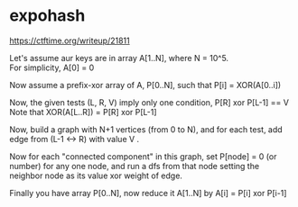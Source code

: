 # expohash

<https://ctftime.org/writeup/21811>

Let's assume aur keys are in array A[1..N], where N = 10^5.  
For simplicity, A[0] = 0  

Now assume a prefix-xor array of A, P[0..N], such that P[i] = XOR(A[0..i])  

Now, the given tests (L, R, V) imply only one condition, P[R] xor P[L-1] == V  
Note that XOR(A[L..R]) = P[R] xor P[L-1]  

Now, build a graph with N+1 vertices (from 0 to N), and for each test, add edge from (L-1 <-> R) with value V  .

Now for each "connected component" in this graph, set P[node] = 0 (or number) for any one node, and run a dfs from that node setting the neighbor node as its value xor weight of edge.  

Finally you have array P[0..N], now reduce it A[1..N] by A[i] = P[i] xor P[i-1]  
